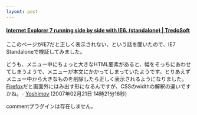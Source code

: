 ```yaml
---
layout: post
---
```

<h4><a href="http://tredosoft.com/IE7_standalone">Internet Explorer 7 running side by side with IE6. (standalone) | TredoSoft</a></h4>
<p>ここのページがIE7だと正しく表示されない、という話を聞いたので、IE7 Standaloneで検証してみました。</p>
<p>どうも、メニュー中にちょっと大きなHTML要素があると、幅をそっちにあわせてしまうようで、メニューが本文にかかってしまっていたようです。とりあえずメニュー中から大きなものを削除したら正しく表示されるようになりました。<a href="http://www.mozilla-japan.org/products/firefox/">Firefox</a>だと画面外にはみ出す形になるんですが、CSSのwidthの解釈の違いですかね。- <a href="/?page=Yoshimov" class="wikipage">Yoshimov</a> (2007年02月21日 14時21分16秒)</p>
<p><span class="error">commentプラグインは存在しません。</span> </p>
